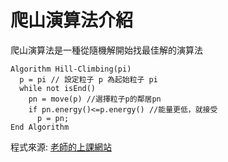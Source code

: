 # 爬山演算法介紹
爬山演算法是一種從隨機解開始找最佳解的演算法
```
Algorithm Hill-Climbing(pi)
  p = pi // 設定粒子 p 為起始粒子 pi
  while not isEnd()
    pn = move(p) //選擇粒子p的鄰居pn
    if pn.energy()<=p.energy() //能量更低，就接受
      p = pn;
End Algorithm
```
程式來源:
[老師的上課網站](http://ccckmit.wikidot.com/so:hillclimbing)
